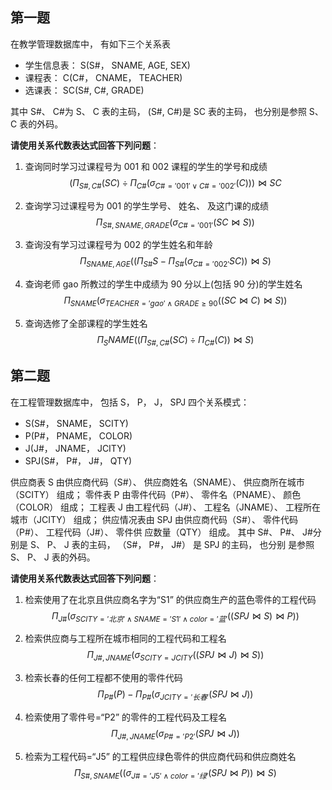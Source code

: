 ## 第一题

在教学管理数据库中， 有如下三个关系表

- 学生信息表： S(S#， SNAME, AGE, SEX)
- 课程表： C(C#， CNAME， TEACHER)
- 选课表： SC(S#, C#, GRADE) 

其中 S#、 C#为 S、 C 表的主码， (S#, C#)是 SC 表的主码， 也分别是参照 S、 C 表的外码。

**请使用关系代数表达式回答下列问题**：

1. 查询同时学习过课程号为 001 和 002 课程的学生的学号和成绩
   $$
   (\Pi_{S\#,C\#}(SC)\div\Pi_{C\#}(\sigma_{C\#='001'\vee C\#='002'}(C))) \Join SC
   $$
   
2.  查询学习过课程号为 001 的学生学号、 姓名、 及这门课的成绩
   $$
   \Pi_{S\#,SNAME,GRADE}(\sigma_{C\#='001'}(SC\Join S))
   $$
   
3.  查询没有学习过课程号为 002 的学生姓名和年龄
   $$
   \Pi_{SNAME,AGE}((\Pi_{S\#}S-\Pi_{S\#}(\sigma_{C\#='002'}SC)) \Join S)
   $$
   
4.  查询老师 gao 所教过的学生中成绩为 90 分以上(包括 90 分)的学生姓名
   $$
   \Pi_{SNAME}(\sigma_{TEACHER='gao'\wedge GRADE\ge90}((SC \Join C)\Join S))
   $$
   
5.  查询选修了全部课程的学生姓名  
   $$
   \Pi_SNAME((\Pi_{S\#,C\#}(SC)\div\Pi_{C\#}(C))\Join S)
   $$

## 第二题

在工程管理数据库中， 包括 S， P， J， SPJ 四个关系模式：

- S(S#， SNAME， SCITY)
- P(P#， PNAME， COLOR)
- J(J#， JNAME， JCITY)
- SPJ(S#， P#， J#， QTY)

供应商表 S 由供应商代码（S#）、 供应商姓名（SNAME）、 供应商所在城市（SCITY）
组成；
零件表 P 由零件代码（P#）、 零件名（PNAME）、 颜色（COLOR） 组成；
工程表 J 由工程代码（J#）、 工程名（JNAME）、 工程所在城市（JCITY） 组成；
供应情况表由 SPJ 由供应商代码（S#）、 零件代码（P#）、 工程代码（J#）、 零件供
应数量（QTY） 组成。
其中 S#、 P#、 J#分别是 S、 P、 J 表的主码， （S#， P#， J#） 是 SPJ 的主码， 也分别
是参照 S、 P、 J 表的外码。

**请使用关系代数表达式回答下列问题**：

1. 检索使用了在北京且供应商名字为“S1” 的供应商生产的蓝色零件的工程代码
   $$
   \Pi_{J\#}(\sigma_{SCITY='北京'\wedge SNAME='S1' \wedge color='蓝'}((SPJ \Join S)\Join P))
   $$
   
2. 检索供应商与工程所在城市相同的工程代码和工程名
   $$
   \Pi_{J\#,JNAME}(\sigma_{SCITY=JCITY}((SPJ\Join J)\Join S))
   $$
   
3. 检索长春的任何工程都不使用的零件代码
   $$
   \Pi_{P\#}(P)-\Pi_{P\#}(\sigma_{JCITY='长春'}(SPJ \Join J))
   $$
   
4. 检索使用了零件号=“P2” 的零件的工程代码及工程名
   $$
   \Pi_{J\#,JNAME}(\sigma_{P\#='P2'}(SPJ \Join J))
   $$
   
5. 检索为工程代码=“J5” 的工程供应绿色零件的供应商代码和供应商姓名  
   $$
   \Pi_{S\#,SNAME}((\sigma_{J\#='J5'\wedge color='绿'}(SPJ\Join P))\Join S)
   $$